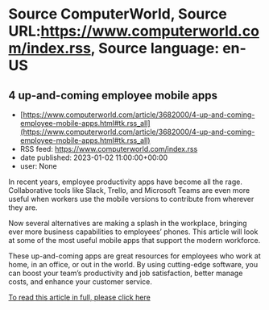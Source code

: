 # Source ComputerWorld, Source URL:https://www.computerworld.com/index.rss, Source language: en-US

## 4 up-and-coming employee mobile apps
 - [https://www.computerworld.com/article/3682000/4-up-and-coming-employee-mobile-apps.html#tk.rss_all](https://www.computerworld.com/article/3682000/4-up-and-coming-employee-mobile-apps.html#tk.rss_all)
 - RSS feed: https://www.computerworld.com/index.rss
 - date published: 2023-01-02 11:00:00+00:00
 - user: None

<article>
	<section class="page">
<p>In recent years, employee productivity apps have become all the rage. Collaborative tools like Slack, Trello, and Microsoft Teams are even more useful when workers use the mobile versions to contribute from wherever they are.</p><p>Now several alternatives are making a splash in the workplace, bringing ever more business capabilities to employees’ phones. This article will look at some of the most useful mobile apps that support the modern workforce.</p><p>These up-and-coming apps are great resources for employees who work at home, in an office, or out in the world. By using cutting-edge software, you can boost your team’s productivity and job satisfaction, better manage costs, and enhance your customer service.</p><p class="jumpTag"><a href="https://www.computerworld.com/article/3682000/4-up-and-coming-employee-mobile-apps.html#jump">To read this article in full, please click here</a></p></section></article>
